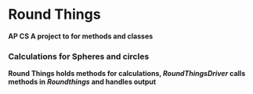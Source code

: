 # Round Things
**AP CS A project to for methods and classes**

### Calculations for Spheres and circles
**Round Things holds methods for calculations, *RoundThingsDriver* calls methods in *Roundthings* and handles output**
